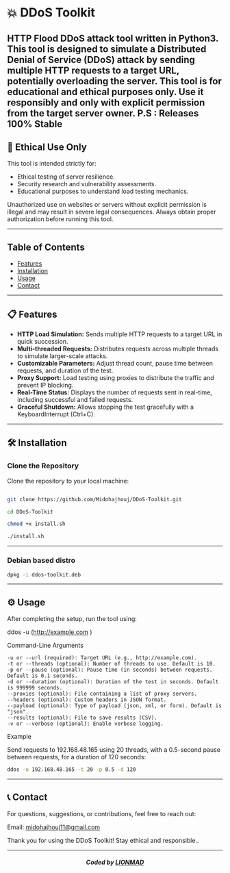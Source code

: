 # 💥 DDoS Toolkit

HTTP Flood DDoS attack tool written in Python3. This tool is designed to simulate a Distributed Denial of Service (DDoS) attack by sending multiple HTTP requests to a target URL, potentially overloading the server. This tool is for educational and ethical purposes only. Use it responsibly and only with explicit permission from the target server owner.
P.S : Releases 100% Stable
---

## 🚨 **Ethical Use Only**

This tool is intended strictly for:

- Ethical testing of server resilience.
- Security research and vulnerability assessments.
- Educational purposes to understand load testing mechanics.

Unauthorized use on websites or servers without explicit permission is illegal and may result in severe legal consequences. Always obtain proper authorization before running this tool.

---

## Table of Contents

- [Features](##features)
- [Installation](##installation)
- [Usage](##usage)
- [Contact](##contact)

---
 
## 📋 Features

- **HTTP Load Simulation:** Sends multiple HTTP requests to a target URL in quick succession.
- **Multi-threaded Requests:** Distributes requests across multiple threads to simulate larger-scale attacks.
- **Customizable Parameters:** Adjust thread count, pause time between requests, and duration of the test.
- **Proxy Support:** Load testing using proxies to distribute the traffic and prevent IP blocking.
- **Real-Time Status:** Displays the number of requests sent in real-time, including successful and failed requests.
- **Graceful Shutdown:** Allows stopping the test gracefully with a KeyboardInterrupt (Ctrl+C).

---

## 🛠️ Installation

### Clone the Repository

Clone the repository to your local machine:
``` bash

git clone https://github.com/Midohajhouj/DDoS-Toolkit.git

cd DDoS-Toolkit

chmod +x install.sh

./install.sh

```

---


### Debian based distro 

```bash
dpkg -i ddos-toolkit.deb
```

---


## ⚙️ Usage

After completing the setup, run the tool using:

ddos -u (http://example.com )

Command-Line Arguments

    -u or --url (required): Target URL (e.g., http://example.com).
    -t or --threads (optional): Number of threads to use. Default is 10.
    -p or --pause (optional): Pause time (in seconds) between requests. Default is 0.1 seconds.
    -d or --duration (optional): Duration of the test in seconds. Default is 999999 seconds.
    --proxies (optional): File containing a list of proxy servers.
    --headers (optional): Custom headers in JSON format.
    --payload (optional): Type of payload (json, xml, or form). Default is "json".
    --results (optional): File to save results (CSV).
    -v or --verbose (optional): Enable verbose logging.

Example

Send requests to 192.168.48.165 using 20 threads, with a 0.5-second pause between requests, for a duration of 120 seconds:
```bash
ddos -u 192.168.48.165 -t 20 -p 0.5 -d 120
```
---

## 📞 Contact

For questions, suggestions, or contributions, feel free to reach out:

Email: midohajhouj11@gmail.com

Thank you for using the DDoS Toolkit! Stay ethical and responsible..

---

#### *<p align="center"> Coded by <a href="https://github.com/Midohajhouj">LIONMAD</a> </p>*

